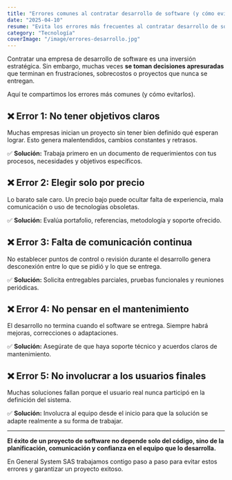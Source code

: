 ```yaml
---
title: "Errores comunes al contratar desarrollo de software (y cómo evitarlos)"
date: "2025-04-10"
resume: "Evita los errores más frecuentes al contratar desarrollo de software para tu empresa y ahorra tiempo, dinero y dolores de cabeza."
category: "Tecnología"
coverImage: "/image/errores-desarrollo.jpg"
---
```


Contratar una empresa de desarrollo de software es una inversión estratégica. Sin embargo, muchas veces **se toman decisiones apresuradas** que terminan en frustraciones, sobrecostos o proyectos que nunca se entregan.

Aquí te compartimos los errores más comunes (y cómo evitarlos).

## ❌ Error 1: No tener objetivos claros

Muchas empresas inician un proyecto sin tener bien definido qué esperan lograr. Esto genera malentendidos, cambios constantes y retrasos.

✅ **Solución:** Trabaja primero en un documento de requerimientos con tus procesos, necesidades y objetivos específicos.

## ❌ Error 2: Elegir solo por precio

Lo barato sale caro. Un precio bajo puede ocultar falta de experiencia, mala comunicación o uso de tecnologías obsoletas.

✅ **Solución:** Evalúa portafolio, referencias, metodología y soporte ofrecido.

## ❌ Error 3: Falta de comunicación continua

No establecer puntos de control o revisión durante el desarrollo genera desconexión entre lo que se pidió y lo que se entrega.

✅ **Solución:** Solicita entregables parciales, pruebas funcionales y reuniones periódicas.

## ❌ Error 4: No pensar en el mantenimiento

El desarrollo no termina cuando el software se entrega. Siempre habrá mejoras, correcciones o adaptaciones.

✅ **Solución:** Asegúrate de que haya soporte técnico y acuerdos claros de mantenimiento.

## ❌ Error 5: No involucrar a los usuarios finales

Muchas soluciones fallan porque el usuario real nunca participó en la definición del sistema.

✅ **Solución:** Involucra al equipo desde el inicio para que la solución se adapte realmente a su forma de trabajar.

---

**El éxito de un proyecto de software no depende solo del código, sino de la planificación, comunicación y confianza en el equipo que lo desarrolla.**

En General System SAS trabajamos contigo paso a paso para evitar estos errores y garantizar un proyecto exitoso.
